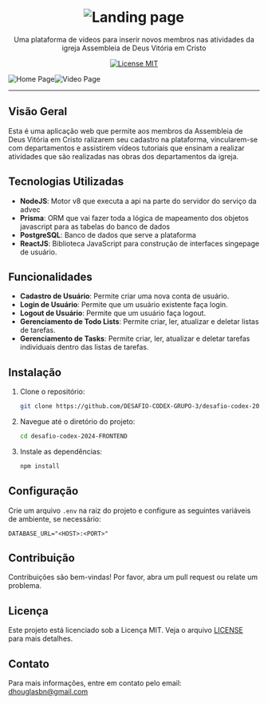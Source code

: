 <h1 align="center">
<br>
  <img src="https://i.ibb.co/S39DWgL/LOGO-ADVEC-1-1-1.png" alt="Landing page">
</h1>

<p align="center">Uma plataforma de vídeos para inserir novos membros nas atividades da igreja Assembleia de Deus Vitória em Cristo</p>

<p align="center">
  <a href="https://opensource.org/licenses/MIT">
    <img src="https://img.shields.io/badge/License-MIT-blue.svg" alt="License MIT">
  </a>
</p>

<div style="display: flex; flex-direction: clomun;">
  <img src="https://i.ibb.co/L55T8R8/image.png" alt="Home Page" >
  <img src="https://i.ibb.co/NL71xQX/image.png" alt="Video Page" >
</div>

<hr />

## Visão Geral

Esta é uma aplicação web que permite aos membros da Assembleia de Deus Vitória em Cristo ralizarem seu cadastro na plataforma, vincularem-se com departamentos e assistirem vídeos tutoriais que ensinam a realizar atividades que são realizadas nas obras dos departamentos da igreja.

## Tecnologias Utilizadas

- **NodeJS**: Motor v8 que executa a api na parte do servidor do serviço da advec
- **Prisma**: ORM que vai fazer toda a lógica de mapeamento dos objetos javascript para as tabelas do banco de dados
- **PostgreSQL**: Banco de dados que serve a plataforma
- **ReactJS**: Biblioteca JavaScript para construção de interfaces singepage de usuário.

## Funcionalidades

- **Cadastro de Usuário**: Permite criar uma nova conta de usuário.
- **Login de Usuário**: Permite que um usuário existente faça login.
- **Logout de Usuário**: Permite que um usuário faça logout.
- **Gerenciamento de Todo Lists**: Permite criar, ler, atualizar e deletar listas de tarefas.
- **Gerenciamento de Tasks**: Permite criar, ler, atualizar e deletar tarefas individuais dentro das listas de tarefas.

## Instalação

1. Clone o repositório:
    ```bash
    git clone https://github.com/DESAFIO-CODEX-GRUPO-3/desafio-codex-2024-FRONTEND.git
    ```
2. Navegue até o diretório do projeto:
    ```bash
    cd desafio-codex-2024-FRONTEND
    ```
3. Instale as dependências:
    ```bash
    npm install
    ```

## Configuração

Crie um arquivo `.env` na raiz do projeto e configure as seguintes variáveis de ambiente, se necessário:

```
DATABASE_URL="<HOST>:<PORT>"
```

## Contribuição

Contribuições são bem-vindas! Por favor, abra um pull request ou relate um problema.

## Licença

Este projeto está licenciado sob a Licença MIT. Veja o arquivo [LICENSE](https://opensource.org/licenses/MIT) para mais detalhes.

## Contato

Para mais informações, entre em contato pelo email: [dhouglasbn@gmail.com](mailto:dhouglasbn@gmail.com)
